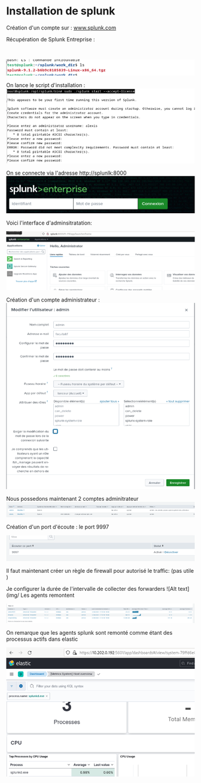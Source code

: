 # Installation de splunk 

Création d'un compte sur :  www.splunk.com

Récupération de Splunk Entreprise  :

<br/>

![Alt text](img/tgzsplunk.png)


On lance le script d'installation : 
![Alt text](img/installsplunk.png)

On se connecte via l'adresse http://splunlk:8000
![Alt text](img/splunklogin.png)

Voici l'interface d'adminsitratation:

![Alt text](img/splunkconnected.png)

Création d'un compte administrateur  : 
![Alt text](img/adminsplunk.png)

Nous possedons maintenant 2 comptes adminitrateur 
![Alt text](img/2accountadmin.png)



Création d'un port d'écoute : le port 9997

![Alt text](img/splunkecoute.png)


Il faut maintenant créer un règle de firewall pour autorisé le traffic: 
(pas utile )


Je configurer la durée de l'intervalle de collecter des forwarders
![Alt text](img/
Les agents remontent 

![Alt text](img/agensplunkj1t.png)


On remarque que les agents splunk sont remonté comme étant des processus actifs dans elastic

![Alt text](img/splunk.png)


